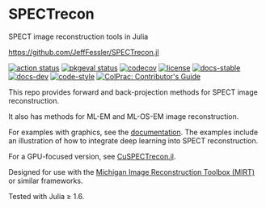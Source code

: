 # SPECTrecon
SPECT image reconstruction tools in Julia

https://github.com/JeffFessler/SPECTrecon.jl

[![action status][action-img]][action-url]
[![pkgeval status][pkgeval-img]][pkgeval-url]
[![codecov][codecov-img]][codecov-url]
[![license][license-img]][license-url]
[![docs-stable][docs-stable-img]][docs-stable-url]
[![docs-dev][docs-dev-img]][docs-dev-url]
[![code-style][code-blue-img]][code-blue-url]
[![ColPrac: Contributor's Guide][colprac-img]][colprac-url]

This repo provides forward and back-projection methods
for SPECT image reconstruction.

It also has methods for ML-EM and ML-OS-EM image reconstruction.

For examples with graphics,
see the
[documentation][docs-stable-url].
The examples include an illustration
of how to integrate deep learning
into SPECT reconstruction.

For a GPU-focused version, see
[CuSPECTrecon.jl](https://github.com/JuliaImageRecon/CuSPECTrecon.jl).

Designed for use with the
[Michigan Image Reconstruction Toolbox (MIRT)](https://github.com/JeffFessler/MIRT.jl)
or similar frameworks.

Tested with Julia ≥ 1.6.

<!-- URLs -->
[action-img]: https://github.com/JeffFessler/SPECTrecon.jl/workflows/CI/badge.svg
[action-url]: https://github.com/JeffFessler/SPECTrecon.jl/actions
[build-img]: https://github.com/JeffFessler/SPECTrecon.jl/workflows/CI/badge.svg?branch=main
[build-url]: https://github.com/JeffFessler/SPECTrecon.jl/actions?query=workflow%3ACI+branch%3Amain
[pkgeval-img]: https://juliaci.github.io/NanosoldierReports/pkgeval_badges/S/SPECTrecon.svg
[pkgeval-url]: https://juliaci.github.io/NanosoldierReports/pkgeval_badges/S/SPECTrecon.html
[code-blue-img]: https://img.shields.io/badge/code%20style-blue-4495d1.svg
[code-blue-url]: https://github.com/invenia/BlueStyle
[codecov-img]: https://codecov.io/github/JeffFessler/SPECTrecon.jl/coverage.svg?branch=main
[codecov-url]: https://codecov.io/github/JeffFessler/SPECTrecon.jl?branch=main
[docs-stable-img]: https://img.shields.io/badge/docs-stable-blue.svg
[docs-stable-url]: https://JeffFessler.github.io/SPECTrecon.jl/stable
[docs-dev-img]: https://img.shields.io/badge/docs-dev-blue.svg
[docs-dev-url]: https://JeffFessler.github.io/SPECTrecon.jl/dev
[license-img]: http://img.shields.io/badge/license-MIT-brightgreen.svg?style=flat
[license-url]: LICENSE
[colprac-img]: https://img.shields.io/badge/ColPrac-Contributor's%20Guide-blueviolet
[colprac-url]: https://github.com/SciML/ColPrac
